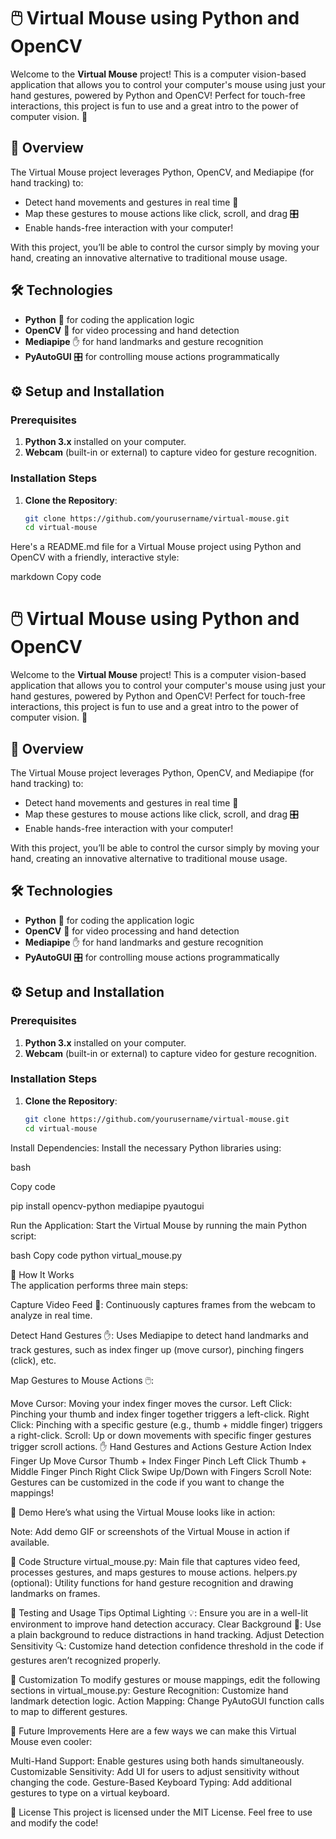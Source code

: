 # 🖱️ Virtual Mouse using Python and OpenCV

Welcome to the **Virtual Mouse** project! This is a computer vision-based application that allows you to control your computer's mouse using just your hand gestures, powered by Python and OpenCV! Perfect for touch-free interactions, this project is fun to use and a great intro to the power of computer vision. 🚀

## 📘 Overview

The Virtual Mouse project leverages Python, OpenCV, and Mediapipe (for hand tracking) to:
- Detect hand movements and gestures in real time 👋
- Map these gestures to mouse actions like click, scroll, and drag 🎛️
- Enable hands-free interaction with your computer! 

With this project, you’ll be able to control the cursor simply by moving your hand, creating an innovative alternative to traditional mouse usage.

## 🛠️ Technologies

- **Python** 🐍 for coding the application logic
- **OpenCV** 📸 for video processing and hand detection
- **Mediapipe** ✋ for hand landmarks and gesture recognition
- **PyAutoGUI** 🎛️ for controlling mouse actions programmatically

## ⚙️ Setup and Installation

### Prerequisites

1. **Python 3.x** installed on your computer.
2. **Webcam** (built-in or external) to capture video for gesture recognition.

### Installation Steps

1. **Clone the Repository**:
   ```bash
   git clone https://github.com/yourusername/virtual-mouse.git
   cd virtual-mouse


Here's a README.md file for a Virtual Mouse project using Python and OpenCV with a friendly, interactive style:

markdown
Copy code
# 🖱️ Virtual Mouse using Python and OpenCV

Welcome to the **Virtual Mouse** project! This is a computer vision-based application that allows you to control your computer's mouse using just your hand gestures, powered by Python and OpenCV! Perfect for touch-free interactions, this project is fun to use and a great intro to the power of computer vision. 🚀

## 📘 Overview

The Virtual Mouse project leverages Python, OpenCV, and Mediapipe (for hand tracking) to:
- Detect hand movements and gestures in real time 👋
- Map these gestures to mouse actions like click, scroll, and drag 🎛️
- Enable hands-free interaction with your computer! 

With this project, you’ll be able to control the cursor simply by moving your hand, creating an innovative alternative to traditional mouse usage.

## 🛠️ Technologies

- **Python** 🐍 for coding the application logic
- **OpenCV** 📸 for video processing and hand detection
- **Mediapipe** ✋ for hand landmarks and gesture recognition
- **PyAutoGUI** 🎛️ for controlling mouse actions programmatically

## ⚙️ Setup and Installation

### Prerequisites

1. **Python 3.x** installed on your computer.
2. **Webcam** (built-in or external) to capture video for gesture recognition.

### Installation Steps

1. **Clone the Repository**:
   ```bash
   git clone https://github.com/yourusername/virtual-mouse.git
   cd virtual-mouse

   
Install Dependencies: Install the necessary Python libraries using:

bash


Copy code


pip install opencv-python mediapipe pyautogui


Run the Application: Start the Virtual Mouse by running the main Python script:



bash
Copy code
python virtual_mouse.py


🧰 How It Works   
The application performs three main steps:



Capture Video Feed 🎥: Continuously captures frames from the webcam to analyze in real time.



Detect Hand Gestures ✋: Uses Mediapipe to detect hand landmarks and track gestures, such as index finger up (move cursor), pinching fingers (click), etc.

Map Gestures to Mouse Actions 🖱️:

Move Cursor: Moving your index finger moves the cursor.
Left Click: Pinching your thumb and index finger together triggers a left-click.
Right Click: Pinching with a specific gesture (e.g., thumb + middle finger) triggers a right-click.
Scroll: Up or down movements with specific finger gestures trigger scroll actions.
✋ Hand Gestures and Actions
Gesture	Action
Index Finger Up	Move Cursor
Thumb + Index Finger Pinch	Left Click
Thumb + Middle Finger Pinch	Right Click
Swipe Up/Down with Fingers	Scroll
Note: Gestures can be customized in the code if you want to change the mappings!



🎥 Demo
Here’s what using the Virtual Mouse looks like in action:



Note: Add demo GIF or screenshots of the Virtual Mouse in action if available.



📝 Code Structure
virtual_mouse.py: Main file that captures video feed, processes gestures, and maps gestures to mouse actions.
helpers.py (optional): Utility functions for hand gesture recognition and drawing landmarks on frames.


🧪 Testing and Usage Tips
Optimal Lighting 💡: Ensure you are in a well-lit environment to improve hand detection accuracy.
Clear Background 🎯: Use a plain background to reduce distractions in hand tracking.
Adjust Detection Sensitivity 🔍: Customize hand detection confidence threshold in the code if gestures aren’t recognized properly.


🔧 Customization
To modify gestures or mouse mappings, edit the following sections in virtual_mouse.py:
Gesture Recognition: Customize hand landmark detection logic.
Action Mapping: Change PyAutoGUI function calls to map to different gestures.


🚀 Future Improvements
Here are a few ways we can make this Virtual Mouse even cooler:

Multi-Hand Support: Enable gestures using both hands simultaneously.
Customizable Sensitivity: Add UI for users to adjust sensitivity without changing the code.
Gesture-Based Keyboard Typing: Add additional gestures to type on a virtual keyboard.


📜 License
This project is licensed under the MIT License. Feel free to use and modify the code!
